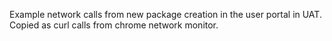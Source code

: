Example network calls from new package creation in the user portal in UAT. Copied as curl calls from chrome network monitor.
